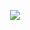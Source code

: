 <p align="center">
  <a href="https://skillicons.dev">
    <img src="https://skillicons.dev/icons?i=git,html,css,js,react" />
  </a>
</p>
